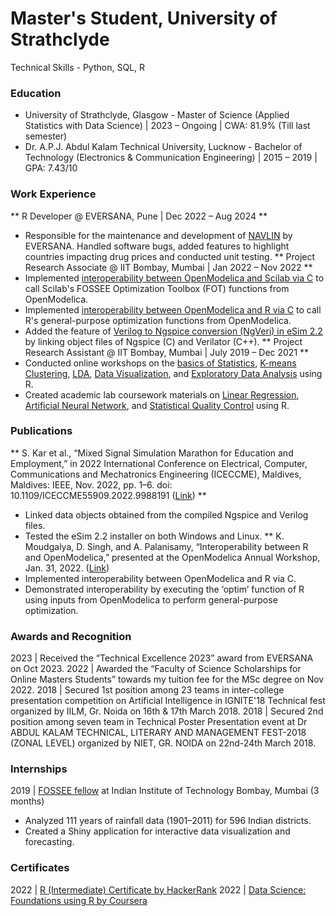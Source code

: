 # Master's Student, University of Strathclyde
Technical Skills - Python, SQL, R

### Education
- University of Strathclyde, Glasgow - Master of Science (Applied Statistics with Data Science) | 2023 – Ongoing | CWA: 81.9% (Till last semester)
- Dr. A.P.J. Abdul Kalam Technical University, Lucknow - Bachelor of Technology (Electronics & Communication Engineering) | 2015 – 2019 | GPA: 7.43/10

### Work Experience
** R Developer @ EVERSANA, Pune | Dec 2022 – Aug 2024 **
- Responsible for the maintenance and development of [NAVLIN](https://www.eversana.com/solutions/products-technology/navlin/) by EVERSANA. Handled software bugs, added features to highlight countries impacting drug prices and conducted unit testing.
** Project Research Associate @ IIT Bombay, Mumbai | Jan 2022 – Nov 2022 **
- Implemented [interoperability between OpenModelica and Scilab via C](https://github.com/chrl3hr5/OMScilab) to call Scilab's FOSSEE Optimization Toolbox (FOT) functions from OpenModelica.
- Implemented [interoperability between OpenModelica and R via C](https://github.com/chrl3hr5/OMR) to call R's general-purpose optimization functions from OpenModelica.
- Added the feature of [Verilog to Ngspice conversion (NgVeri) in eSim 2.2](https://github.com/FOSSEE/eSim/blob/master/src/maker/NgVeri.py) by linking object files of Ngspice (C) and Verilator (C++).
** Project Research Assistant @ IIT Bombay, Mumbai | July 2019 – Dec 2021 **
- Conducted online workshops on the [basics of Statistics](https://www.it.iitb.ac.in/nmeict/workshopContent.html?workshopid=l5rapSmiSkmObhISCLjV_w&category=UubpVTjA3FS-DQx8uW4rlA), [K-means Clustering](https://www.it.iitb.ac.in/nmeict/workshopContent.html?workshopid=zDEbCbywHBg5OPLFMDAadg&category=UubpVTjA3FS-DQx8uW4rlA), [LDA](https://www.it.iitb.ac.in/nmeict/workshopContent.html?workshopid=zDEbCbywHBg5OPLFMDAadg&category=UubpVTjA3FS-DQx8uW4rlA), [Data Visualization](https://www.it.iitb.ac.in/nmeict/workshopContent.html?workshopid=1iTsyg1QdVnqHaTmd7GKlg&category=UubpVTjA3FS-DQx8uW4rlA), and [Exploratory Data Analysis](https://www.it.iitb.ac.in/nmeict/workshopContent.html?workshopid=HLL0wA0XvfFFGsG5WdQrLA&category=UubpVTjA3FS-DQx8uW4rlA) using R.
- Created academic lab coursework materials on [Linear Regression](https://r.fossee.in/lab-migration/lab-migration-run/6), [Artificial Neural Network](https://r.fossee.in/lab-migration/lab-migration-run/6), and [Statistical Quality Control](https://r.fossee.in/lab-migration/lab-migration-run/12) using R.

### Publications
** S. Kar et al., “Mixed Signal Simulation Marathon for Education and Employment,” in 2022 International Conference on Electrical, Computer, Communications and Mechatronics Engineering (ICECCME), Maldives, Maldives: IEEE, Nov. 2022, pp. 1–6. doi: 10.1109/ICECCME55909.2022.9988191 ([Link](https://ieeexplore.ieee.org/document/9988191)) **
- Linked data objects obtained from the compiled Ngspice and Verilog files.
- Tested the eSim 2.2 installer on both Windows and Linux.
** K. Moudgalya, D. Singh, and A. Palanisamy, “Interoperability between R and OpenModelica,” presented at the OpenModelica Annual Workshop, Jan. 31, 2022. ([Link](https://openmodelica.org/images/M_images/OpenModelicaWorkshop_2022/1420_OMR_Interoperability.pdf))
- Implemented interoperability between OpenModelica and R via C.
- Demonstrated interoperability by executing the ‘optim’ function of R using inputs from OpenModelica to perform general-purpose optimization.

### Awards and Recognition
2023 | Received the “Technical Excellence 2023” award from EVERSANA on Oct 2023.
2022 | Awarded the “Faculty of Science Scholarships for Online Masters Students” towards my tuition fee for the MSc degree on Nov 2022.
2018 | Secured 1st position among 23 teams in inter-college presentation competition on Artificial Intelligence in IGNITE'18 Technical fest organized by IILM, Gr. Noida on 16th & 17th March 2018.
2018 | Secured 2nd position among seven team in Technical Poster Presentation event at Dr ABDUL KALAM TECHNICAL, LITERARY AND MANAGEMENT FEST-2018 (ZONAL LEVEL) organized by NIET, GR. NOIDA on 22nd-24th March 2018.

### Internships
2019 | [FOSSEE fellow](https://fossee.in/fellowship/2019) at Indian Institute of Technology Bombay, Mumbai (3 months)
- Analyzed 111 years of rainfall data (1901–2011) for 596 Indian districts.
- Created a Shiny application for interactive data visualization and forecasting.

### Certificates
2022 | [R (Intermediate) Certificate by HackerRank](https://www.hackerrank.com/certificates/4255b5f4ce37)
2022 | [Data Science: Foundations using R by Coursera](https://coursera.org/verify/specialization/KJRWW8YA5686)
